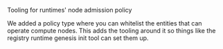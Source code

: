 Tooling for runtimes' node admission policy

We added a policy type where you can whitelist the entities that can operate compute nodes.
This adds the tooling around it so things like the registry runtime genesis init tool can set them up.
